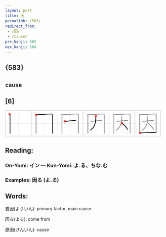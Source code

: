 ```yaml
---
layout: post
title: 因
permalink: /583/
redirect_from:
 - /因/
 - /cause/
pre_kanji: 582
nex_kanji: 584
---
```


## {583}

## `cause`

## [6]

<div class="stroke"><img src="../images/E59BA0.png" /></div>

## Reading:

### On-Yomi: イン &mdash; Kun-Yomi: よ.る、ちな.む

### Examples: 因る (よ.る)

## Words:

要因(よういん): primary factor, main cause

因る(よる): come from

原因(げんいん): cause
